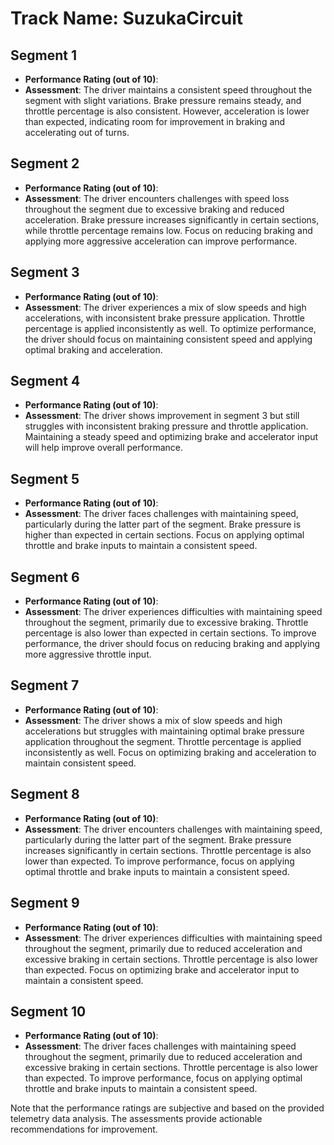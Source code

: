# Track Name: SuzukaCircuit

## Segment 1

- **Performance Rating (out of 10)**:
- **Assessment**: The driver maintains a consistent speed throughout the segment with slight variations. Brake pressure remains steady, and throttle percentage is also consistent. However, acceleration is lower than expected, indicating room for improvement in braking and accelerating out of turns.

## Segment 2

- **Performance Rating (out of 10)**:
- **Assessment**: The driver encounters challenges with speed loss throughout the segment due to excessive braking and reduced acceleration. Brake pressure increases significantly in certain sections, while throttle percentage remains low. Focus on reducing braking and applying more aggressive acceleration can improve performance.

## Segment 3

- **Performance Rating (out of 10)**:
- **Assessment**: The driver experiences a mix of slow speeds and high accelerations, with inconsistent brake pressure application. Throttle percentage is applied inconsistently as well. To optimize performance, the driver should focus on maintaining consistent speed and applying optimal braking and acceleration.

## Segment 4

- **Performance Rating (out of 10)**:
- **Assessment**: The driver shows improvement in segment 3 but still struggles with inconsistent braking pressure and throttle application. Maintaining a steady speed and optimizing brake and accelerator input will help improve overall performance.

## Segment 5

- **Performance Rating (out of 10)**:
- **Assessment**: The driver faces challenges with maintaining speed, particularly during the latter part of the segment. Brake pressure is higher than expected in certain sections. Focus on applying optimal throttle and brake inputs to maintain a consistent speed.

## Segment 6

- **Performance Rating (out of 10)**:
- **Assessment**: The driver experiences difficulties with maintaining speed throughout the segment, primarily due to excessive braking. Throttle percentage is also lower than expected in certain sections. To improve performance, the driver should focus on reducing braking and applying more aggressive throttle input.

## Segment 7

- **Performance Rating (out of 10)**:
- **Assessment**: The driver shows a mix of slow speeds and high accelerations but struggles with maintaining optimal brake pressure application throughout the segment. Throttle percentage is applied inconsistently as well. Focus on optimizing braking and acceleration to maintain consistent speed.

## Segment 8

- **Performance Rating (out of 10)**:
- **Assessment**: The driver encounters challenges with maintaining speed, particularly during the latter part of the segment. Brake pressure increases significantly in certain sections. Throttle percentage is also lower than expected. To improve performance, focus on applying optimal throttle and brake inputs to maintain a consistent speed.

## Segment 9

- **Performance Rating (out of 10)**:
- **Assessment**: The driver experiences difficulties with maintaining speed throughout the segment, primarily due to reduced acceleration and excessive braking in certain sections. Throttle percentage is also lower than expected. Focus on optimizing brake and accelerator input to maintain a consistent speed.

## Segment 10

- **Performance Rating (out of 10)**:
- **Assessment**: The driver faces challenges with maintaining speed throughout the segment, primarily due to reduced acceleration and excessive braking in certain sections. Throttle percentage is also lower than expected. To improve performance, focus on applying optimal throttle and brake inputs to maintain a consistent speed.

Note that the performance ratings are subjective and based on the provided telemetry data analysis. The assessments provide actionable recommendations for improvement.
